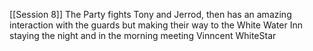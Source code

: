 [[Session 8]]
The Party fights Tony and Jerrod, then has an amazing interaction with the guards but making their way to the White Water Inn staying the night and in the morning meeting Vinncent WhiteStar